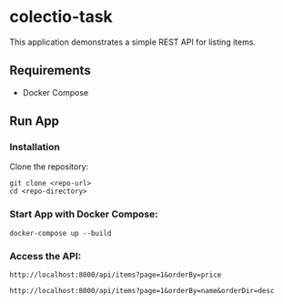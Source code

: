 # colectio-task

This application demonstrates a simple REST API for listing items.

## Requirements
- Docker Compose

## Run App

### Installation
Clone the repository:
```
git clone <repo-url>
cd <repo-directory>
```

### Start App with Docker Compose:
```
docker-compose up --build
```

### Access the API:
`http://localhost:8000/api/items?page=1&orderBy=price`

`http://localhost:8000/api/items?page=1&orderBy=name&orderDir=desc`
